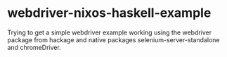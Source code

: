 # webdriver-nixos-haskell-example


Trying to get a simple webdriver example working using the webdriver package from hackage and native packages selenium-server-standalone and chromeDriver.
